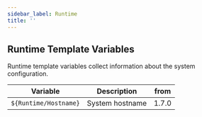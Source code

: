 ```yaml
---
sidebar_label: Runtime
title: ''
---
```


## Runtime Template Variables

Runtime template variables collect information about the system configuration.

| Variable              | Description      | from  |
| --------------------- | ---------------- | ----- |
| `${Runtime/Hostname}` | System hostname  | 1.7.0 |